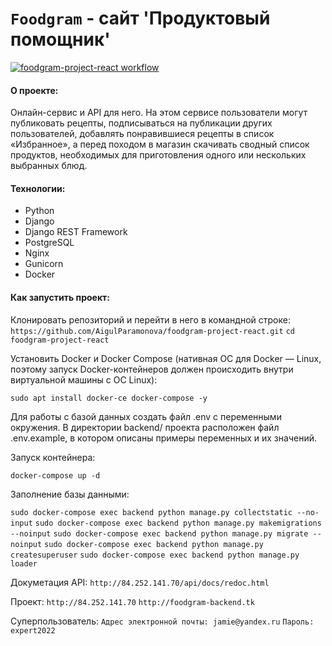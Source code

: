# `Foodgram` - сайт 'Продуктовый помощник'

[![foodgram-project-react workflow](https://github.com/AigulParamonova/foodgram-project-react/actions/workflows/foodgram_workflow.yaml/badge.svg)](https://github.com/AigulParamonova/foodgram-project-react/actions/workflows/foodgram_workflow.yml)

#### О проекте:
 Онлайн-сервис и API для него. На этом сервисе пользователи могут публиковать рецепты, подписываться на публикации других пользователей, добавлять понравившиеся рецепты в список «Избранное», а перед походом в магазин скачивать сводный список продуктов, необходимых для приготовления одного или нескольких выбранных блюд.
 
#### Технологии:
- Python
- Django
- Django REST Framework
- PostgreSQL
- Nginx
- Gunicorn
- Docker

#### Как запустить проект:

Клонировать репозиторий и перейти в него в командной строке:
`https://github.com/AigulParamonova/foodgram-project-react.git`
`cd foodgram-project-react`

Установить Docker и Docker Compose (нативная ОС для Docker — Linux, поэтому запуск Docker-контейнеров должен происходить внутри виртуальной машины с ОС Linux):

`sudo apt install docker-ce docker-compose -y`

Для работы с базой данных создать файл .env c переменными окружения. В директории backend/ проекта расположен файл .env.example, в котором описаны примеры переменных и их значений.

Запуск контейнера:

`docker-compose up -d`

Заполнение базы данными:

`sudo docker-compose exec backend python manage.py collectstatic --no-input`
`sudo docker-compose exec backend python manage.py makemigrations --noinput`
`sudo docker-compose exec backend python manage.py migrate --noinput`
`sudo docker-compose exec backend python manage.py createsuperuser`
`sudo docker-compose exec backend python manage.py loader`


Докуметация API:
`http://84.252.141.70/api/docs/redoc.html`

Проект:
`http://84.252.141.70`
`http://foodgram-backend.tk`

Суперпользователь:
`Адрес электронной почты: jamie@yandex.ru`
`Пароль: expert2022`
